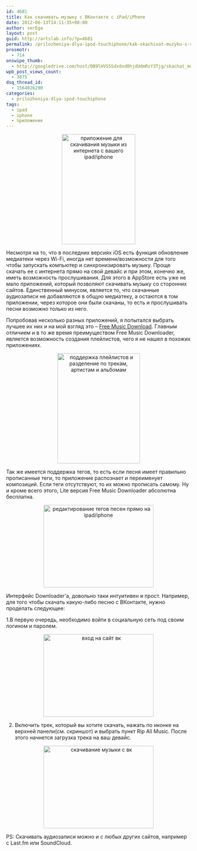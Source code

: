 ```yaml
---
id: 4681
title: Как скачивать музыку с ВКонтакте с iPad/iPhone
date: 2012-06-13T14:11:35+00:00
author: serEga
layout: post
guid: http://artslab.info/?p=4681
permalink: /prilozheniya-dlya-ipod-touchiphone/kak-skachivat-muzyku-s-vkontakte-na-ipadiphone/
prosmotr:
  - 714
onswipe_thumb:
  - http://googledrive.com/host/0B9lHVSSSdxdxd0hjdUdmRzY3Tjg/skachat_muziku_s_vk.png
wpb_post_views_count:
  - 3875
dsq_thread_id:
  - 1564026290
categories:
  - prilozheniya-dlya-ipod-touchiphone
tags:
  - ipad
  - iphone
  - приложение
---
```

<center>
  <a href="http://googledrive.com/host/0B9lHVSSSdxdxd0hjdUdmRzY3Tjg/skachivaem_mutiku_pryamo_s_ipad.jpg"><img src="http://googledrive.com/host/0B9lHVSSSdxdxd0hjdUdmRzY3Tjg/skachivaem_mutiku_pryamo_s_ipad-200x300.jpg" alt="приложение для скачивания музыки из интернета с вашего ipad/iphone" title="skachivaem_mutiku_pryamo_s_ipad" width="200" height="300" class="aligncenter size-medium wp-image-4685" srcset="http://googledrive.com/host/0B9lHVSSSdxdxd0hjdUdmRzY3Tjg/skachivaem_mutiku_pryamo_s_ipad-200x300.jpg 200w, http://googledrive.com/host/0B9lHVSSSdxdxd0hjdUdmRzY3Tjg/skachivaem_mutiku_pryamo_s_ipad.jpg 320w" sizes="(max-width: 200px) 100vw, 200px" /></a>
</center>

Несмотря на то, что в последних версиях iOS есть функция обновление медиатеки через Wi-Fi, иногда нет времени/возможности для того чтобы запускать компьютер и синхронизировать музыку. Проще скачать ее с интернета прямо на свой девайс и при этом, конечно же, иметь возможность прослушивания. Для этого в AppStore есть уже не мало приложений, который позволяют скачивать музыку со сторонних сайтов. Единственный минусом, является то, что скачанные аудиозаписи не добавляются в общую медиатеку, а остаются в том приложении, через которое они были скачаны, то есть и прослушивать песни возможно только из него.

<!--more-->

Попробовав несколько разных приложений, я попытался выбрать лучшее их них и на мой взгляд это &#8211; [Free Music Download](http://itunes.apple.com/us/app/free-music-download-downloader/id454975562?mt=8). Главным отличием и в то же время преимуществом Free Music Downloader, является возможность создания плейлистов, чего я не нашел в похожих приложениях.

<center>
  <a href="http://googledrive.com/host/0B9lHVSSSdxdxd0hjdUdmRzY3Tjg/playlists_vk.png"><img src="http://googledrive.com/host/0B9lHVSSSdxdxd0hjdUdmRzY3Tjg/playlists_vk-225x300.png" alt="поддержка плейлистов и разделение по трекам, артистам и альбомам" title="playlists_vk" width="225" height="300" class="aligncenter size-medium wp-image-4686" srcset="http://googledrive.com/host/0B9lHVSSSdxdxd0hjdUdmRzY3Tjg/playlists_vk-225x300.png 225w, http://googledrive.com/host/0B9lHVSSSdxdxd0hjdUdmRzY3Tjg/playlists_vk.png 768w" sizes="(max-width: 225px) 100vw, 225px" /></a>
</center>

Так же имеется поддержка тегов, то есть если песня имеет правильно прописанные теги, то приложение распознает и переименует композиций. Если теги отсутствуют, то их можно прописать самому. Ну и кроме всего этого, Lite версия Free Music Downloader абсолютна бесплатна.

<center>
  <a href="http://googledrive.com/host/0B9lHVSSSdxdxd0hjdUdmRzY3Tjg/redaktirovanie_tegov_na_ipad.png"><img src="http://googledrive.com/host/0B9lHVSSSdxdxd0hjdUdmRzY3Tjg/redaktirovanie_tegov_na_ipad-300x225.png" alt="редактирование тегов песен прямо на ipad/iphone" title="redaktirovanie_tegov_na_ipad" width="300" height="225" class="aligncenter size-medium wp-image-4688" srcset="http://googledrive.com/host/0B9lHVSSSdxdxd0hjdUdmRzY3Tjg/redaktirovanie_tegov_na_ipad-300x225.png 300w, http://googledrive.com/host/0B9lHVSSSdxdxd0hjdUdmRzY3Tjg/redaktirovanie_tegov_na_ipad.png 1024w" sizes="(max-width: 300px) 100vw, 300px" /></a>
</center>

Интерфейс Downloader&#8217;а, довольно таки интуитивен и прост. Например, для того чтобы скачать какую-либо песню с ВКонтакте, нужно проделать следующее:

1.В первую очередь, необходимо войти в социальную сеть под своим логином и паролем.

<center>
  <a href="http://googledrive.com/host/0B9lHVSSSdxdxd0hjdUdmRzY3Tjg/vkontakte_login.png"><img src="http://googledrive.com/host/0B9lHVSSSdxdxd0hjdUdmRzY3Tjg/vkontakte_login-300x225.png" alt="вход на сайт вк" title="vkontakte_login" width="300" height="225" class="aligncenter size-medium wp-image-4692" srcset="http://googledrive.com/host/0B9lHVSSSdxdxd0hjdUdmRzY3Tjg/vkontakte_login-300x225.png 300w, http://googledrive.com/host/0B9lHVSSSdxdxd0hjdUdmRzY3Tjg/vkontakte_login.png 1024w" sizes="(max-width: 300px) 100vw, 300px" /></a>
</center>

2. Включить трек, который вы хотите скачать, нажать по иконке на верхней панели(см. скриншот) и выбрать пункт Rip All Music. После этого начнется загрузка трека на ваш девайс.

<center>
  <a href="http://googledrive.com/host/0B9lHVSSSdxdxd0hjdUdmRzY3Tjg/skachat_muziku_s_vk.png"><img src="http://googledrive.com/host/0B9lHVSSSdxdxd0hjdUdmRzY3Tjg/skachat_muziku_s_vk-300x225.png" alt="скачивание музыки с вк" title="skachat_muziku_s_vk" width="300" height="225" class="aligncenter size-medium wp-image-4689" srcset="http://googledrive.com/host/0B9lHVSSSdxdxd0hjdUdmRzY3Tjg/skachat_muziku_s_vk-300x225.png 300w, http://googledrive.com/host/0B9lHVSSSdxdxd0hjdUdmRzY3Tjg/skachat_muziku_s_vk.png 1024w" sizes="(max-width: 300px) 100vw, 300px" /></a>
</center>

PS: Скачивать аудиозаписи можно и с любых других сайтов, например с Last.fm или SoundCloud.
